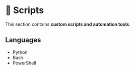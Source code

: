 # 🧰 Scripts

This section contains **custom scripts and automation tools**.

## Languages
- Python  
- Bash  
- PowerShell  

